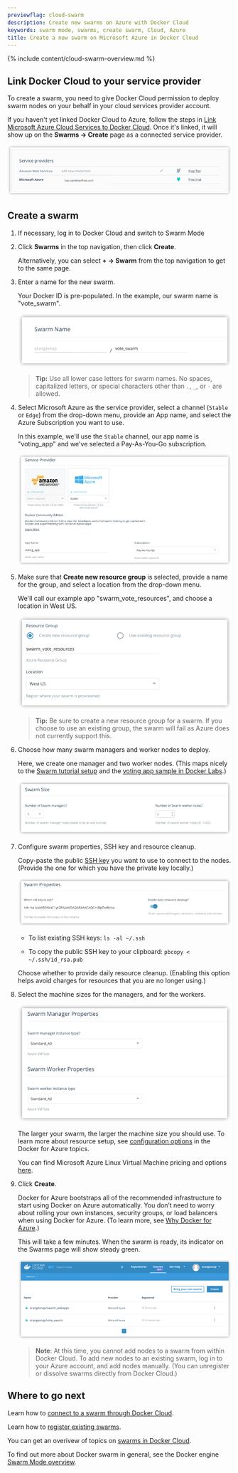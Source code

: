```yaml
---
previewflag: cloud-swarm
description: Create new swarms on Azure with Docker Cloud
keywords: swarm mode, swarms, create swarm, Cloud, Azure
title: Create a new swarm on Microsoft Azure in Docker Cloud
---
```


{% include content/cloud-swarm-overview.md %}

## Link Docker Cloud to your service provider

To create a swarm, you need to give Docker Cloud permission to deploy swarm
nodes on your behalf in your cloud services provider account.

If you haven't yet linked Docker Cloud to Azure, follow the steps in [Link Microsoft Azure Cloud Services to Docker Cloud](link-azure-swarm/). Once it's
linked, it will show up on the **Swarms -> Create** page as a connected service
provider.

![](images/azure-creds-cloud.png)

## Create a swarm

1.  If necessary, log in to Docker Cloud and switch to Swarm Mode

2.  Click **Swarms** in the top navigation, then click **Create**.

    Alternatively, you can select **+ -> Swarm** from the top navigation to
    get to the same page.

3.  Enter a name for the new swarm.

    Your Docker ID is pre-populated. In the example, our swarm name
    is "vote_swarm".

    ![](images/azure-create-swarm-1-name.png)

    >**Tip:** Use all lower case letters for swarm names. No spaces, capitalized letters, or special characters other than `.`, `_`, or `-` are allowed.

4.  Select Microsoft Azure as the service provider, select a channel (`Stable` or `Edge`) from the drop-down menu, provide an App name, and select the Azure
Subscription you want to use.

    In this example, we'll use the `Stable` channel, our app name is "voting_app" and we've selected a Pay-As-You-Go subscription.

    ![](images/azure-create-swarm-0.png)

5.  Make sure that **Create new resource group** is selected, provide a name for the group, and select a location from the drop-down menu.

    We'll call our example app "swarm_vote_resources", and choose a location in West US.

    ![](images/azure-create-swarm-3-resource-group.png)

    >**Tip:** Be sure to create a new resource group for a swarm. If you choose to use an existing group, the swarm will fail as Azure does not currently support this.

6.  Choose how many swarm managers and worker nodes to deploy.

    Here, we create one manager and two worker nodes. (This maps nicely to the [Swarm tutorial setup](/engine/swarm/swarm-tutorial/index.md) and the [voting app sample in Docker Labs](https://github.com/docker/labs/blob/master/beginner/chapters/votingapp.md).)

    ![](images/cloud-create-swarm-4-size.png)

8.  Configure swarm properties, SSH key and resource cleanup.

    Copy-paste the public [SSH key](ssh-key-setup.md) you want to use to connect to the nodes. (Provide the one for which you have the private key locally.)

    ![](images/azure-create-swarm-5-properties.png)

    * To list existing SSH keys: `ls -al ~/.ssh`

    * To copy the public SSH key to your clipboard: `pbcopy < ~/.ssh/id_rsa.pub`

    Choose whether to provide daily resource cleanup. (Enabling this
    option helps avoid charges for resources that you are no longer
    using.)

7.  Select the machine sizes for the managers, and for the workers.

    ![](images/azure-create-swarm-6-manager-worker.png)

    The larger your swarm, the larger the machine size you should use.
    To learn more about resource setup, see [configuration options](/docker-for-azure/index.md#configuration) in the Docker
    for Azure topics.

    You can find Microsoft Azure Linux Virtual Machine pricing and options  [here](https://azure.microsoft.com/en-us/pricing/details/virtual-machines/linux/).

9.  Click **Create**.

    Docker for Azure bootstraps all of the recommended infrastructure to start
    using Docker on Azure automatically. You don’t need to worry about rolling
    your own instances, security groups, or load balancers when using Docker for
    Azure. (To learn more, see [Why Docker for Azure](/docker-for-azure/why.md).)

    This will take a few minutes. When the swarm is ready, its indicator on the Swarms page will show steady green.

    ![](images/azure-create-swarm-7-list.png)

    > **Note**: At this time, you cannot add nodes to a swarm from
    within Docker Cloud. To add new nodes to an existing swarm,
    log in to your Azure account, and add nodes manually. (You can
    unregister or dissolve swarms directly from Docker Cloud.)

## Where to go next

Learn how to [connect to a swarm through Docker Cloud](connect-to-swarm.md).

Learn how to [register existing swarms](register-swarms.md).

You can get an overivew of topics on [swarms in Docker Cloud](index.md).

To find out more about Docker swarm in general, see the Docker engine
[Swarm Mode overview](/engine/swarm/).
